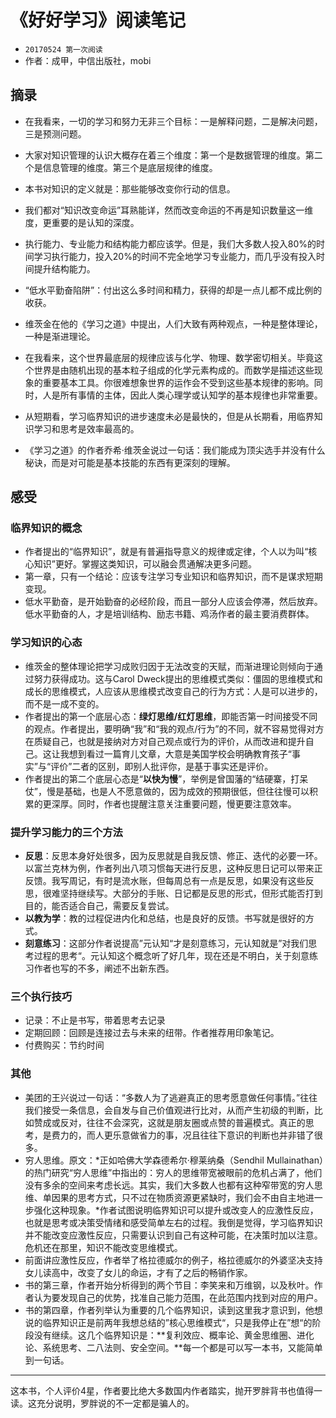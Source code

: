# 《好好学习》阅读笔记


- `20170524 第一次阅读 `
- 作者：成甲，中信出版社，mobi

## 摘录

- 在我看来，一切的学习和努力无非三个目标：一是解释问题，二是解决问题，三是预测问题。
- 大家对知识管理的认识大概存在着三个维度：第一个是数据管理的维度。第二个是信息管理的维度。第三个是底层规律的维度。
- 本书对知识的定义就是：那些能够改变你行动的信息。
- 我们都对“知识改变命运”耳熟能详，然而改变命运的不再是知识数量这一维度，更重要的是认知的深度。

- 执行能力、专业能力和结构能力都应该学。但是，我们大多数人投入80%的时间学习执行能力，投入20%的时间不完全地学习专业能力，而几乎没有投入时间提升结构能力。
- “低水平勤奋陷阱”：付出这么多时间和精力，获得的却是一点儿都不成比例的收获。
- 维茨金在他的《学习之道》中提出，人们大致有两种观点，一种是整体理论，一种是渐进理论。

- 在我看来，这个世界最底层的规律应该与化学、物理、数学密切相关。毕竟这个世界是由随机出现的基本粒子组成的化学元素构成的。而数学是描述这些现象的重要基本工具。你很难想象世界的运作会不受到这些基本规律的影响。同时，人是所有事情的主体，因此人类心理学或认知学的基本规律也非常重要。
- 从短期看，学习临界知识的进步速度未必是最快的，但是从长期看，用临界知识学习和思考是效率最高的。
- 《学习之道》的作者乔希·维茨金说过一句话：我们能成为顶尖选手并没有什么秘诀，而是对可能是基本技能的东西有更深刻的理解。

## 感受

### 临界知识的概念

- 作者提出的“临界知识”，就是有普遍指导意义的规律或定律，个人以为叫“核心知识”更好。掌握这类知识，可以融会贯通解决更多问题。
- 第一章，只有一个结论：应该专注学习专业知识和临界知识，而不是谋求短期变现。
- 低水平勤奋，是开始勤奋的必经阶段，而且一部分人应该会停滞，然后放弃。低水平勤奋的人，才是培训结构、励志书籍、鸡汤作者的最主要消费群体。

### 学习知识的心态

- 维茨金的整体理论把学习成败归因于无法改变的天赋，而渐进理论则倾向于通过努力获得成功。这与Carol Dweck提出的思维模式类似：僵固的思维模式和成长的思维模式，人应该从思维模式改变自己的行为方式：人是可以进步的，而不是一成不变的。
- 作者提出的第一个底层心态：**绿灯思维/红灯思维**，即能否第一时间接受不同的观点。作者提出，要明确“我”和“我的观点/行为”的不同，就不容易觉得对方在质疑自己，也就是接纳对方对自己观点或行为的评价，从而改进和提升自己。这让我想到看过一篇育儿文章，大意是美国学校会明确教育孩子“事实”与“评价”二者的区别，即别人批评你，是基于事实还是评价。
- 作者提出的第二个底层心态是“**以快为慢**”，举例是曾国藩的“结硬寨，打呆仗”，慢是基础，也是人不愿意做的，因为成效的预期很低，但往往慢可以积累的更深厚。同时，作者也提醒注意关注重要问题，慢更要注意效率。


### 提升学习能力的三个方法

- **反思**：反思本身好处很多，因为反思就是自我反馈、修正、迭代的必要一环。以富兰克林为例，作者列出八项习惯每天进行反思，这种反思日记可以带来正反馈。我写周记，有时是流水账，但每周总有一点是反思，如果没有这些反思，很难坚持继续写。大部分的手账、日记都是反思的形式，但形式能否打到目的，能否适合自己，需要反复尝试。
- **以教为学**：教的过程促进内化和总结，也是良好的反馈。书写就是很好的方式。
- **刻意练习**：这部分作者说提高”元认知“才是刻意练习，元认知就是”对我们思考过程的思考“。元认知这个概念听了好几年，现在还是不明白，关于刻意练习作者也写的不多，阐述不出新东西。

### 三个执行技巧

- 记录：不止是书写，带着思考去记录
- 定期回顾：回顾是连接过去与未来的纽带。作者推荐用印象笔记。
- 付费购买：节约时间

### 其他

- 美团的王兴说过一句话：“多数人为了逃避真正的思考愿意做任何事情。”往往我们接受一条信息，会自发与自己价值观进行比对，从而产生初级的判断，比如赞成或反对，往往不会深究，这就是朋友圈或点赞的普遍模式。真正的思考，是费力的，而人更乐意做省力的事，况且往往下意识的判断也并非错了很多。
- 穷人思维。原文：*正如哈佛大学森德希尔·穆莱纳桑（Sendhil Mullainathan）的热门研究“穷人思维”中指出的：穷人的思维带宽被眼前的危机占满了，他们没有多余的空间来考虑长远。其实，我们大多数人也都有这种窄带宽的穷人思维、单因果的思考方式，只不过在物质资源更紧缺时，我们会不由自主地进一步强化这种现象。*作者试图说明临界知识可以提升或改变人的应激性反应，也就是思考或决策受情绪和感受简单左右的过程。我倒是觉得，学习临界知识并不能改变应激性反应，只需要认识到自己有这种可能，在决策时加以注意。危机还在那里，知识不能改变思维模式。
- 前面讲应激性反应，作者举了格拉德威尔的例子，格拉德威尔的外婆坚决支持女儿读高中，改变了女儿的命运，才有了之后的畅销作家。
- 书的第三章，作者开始分析得到的两个节目：李笑来和万维钢，以及秋叶。作者认为要发现自己的优势，找准自己能力范围，在此范围内找到对应的用户。
- 书的第四章，作者列举认为重要的几个临界知识，读到这里我才意识到，他想说的临界知识正是前两年我想总结的”核心思维模式“，只是我停止在”想“的阶段没有继续。这几个临界知识是：**复利效应、概率论、黄金思维圈、进化论、系统思考、二八法则、安全空间。**每一个都是可以写一本书，又能简单到一句话。

---

这本书，个人评价4星，作者要比绝大多数国内作者踏实，抛开罗胖背书也值得一读。这充分说明，罗胖说的不一定都是骗人的。